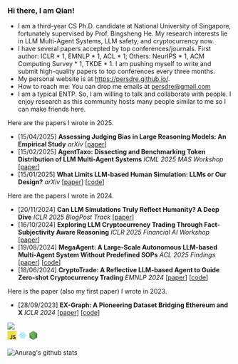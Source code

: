 ### Hi there, I am Qian!

- I am a third-year CS Ph.D. candidate at National University of Singapore, fortunately supervised by Prof. Bingsheng He. My research interests lie in LLM Multi-Agent Systems, LLM safety, and cryptocurrency now.
- I have several papers accepted by top conferences/journals. First author: ICLR * 1, EMNLP * 1, ACL * 1; Others: NeurIPS * 1, ACM Computing Survey * 1, TKDE * 1. I am pushing myself to write and submit high-quality papers to top conferences every three months. 
- My personal website is at https://persdre.github.io/.
- How to reach me: You can drop me emails at persdre@gmail.com
- I am a typical ENTP. So, I am willing to talk and collaborate with people. I enjoy research as this community hosts many people similar to me so I can make friends here.

Here are the papers I wrote in 2025.

- [15/04/2025]  **Assessing Judging Bias in Large Reasoning Models: An Empirical Study** *arXiv* [[paper](https://arxiv.org/abs/2504.09946)]
- [15/02/2025]  **AgentTaxo: Dissecting and Benchmarking Token Distribution of LLM Multi-Agent Systems** *ICML 2025 MAS Workshop* [[paper](https://openreview.net/forum?id=0iLbiYYIpC)]
- [15/01/2025]  **What Limits LLM-based Human Simulation: LLMs or Our Design?** *arXiv* [[paper](https://arxiv.org/abs/2501.08579)] [[code](https://github.com/Persdre/awesome-llm-human-simulation)]

Here are the papers I wrote in 2024. 

- [20/11/2024] **Can LLM Simulations Truly Reflect Humanity? A Deep Dive** *ICLR 2025 BlogPost Track* [[paper](https://openreview.net/forum?id=dMrhmQdrdW)]
- [16/10/2024] **Exploring LLM Cryptocurrency Trading Through Fact-Subjectivity Aware Reasoning** *ICLR 2025 Financial AI Workshop* [[paper](https://arxiv.org/abs/2410.12464)]
- [19/08/2024] **MegaAgent: A Large-Scale Autonomous LLM-based Multi-Agent System Without Predefined SOPs** *ACL 2025 Findings* [[paper](https://arxiv.org/abs/2408.09955)] [[code](https://github.com/Xtra-Computing/MegaAgent)]
- [18/06/2024] **CryptoTrade: A Reflective LLM-based Agent to Guide Zero-shot Cryptocurrency Trading** *EMNLP 2024* [[paper](https://arxiv.org/abs/2408.09600)] [[code](https://github.com/Xtra-Computing/CryptoTrade)]

Here is the paper (also my first paper) I wrote in 2023.

- [28/09/2023] **EX-Graph: A Pioneering Dataset Bridging Ethereum and X** *ICLR 2024* [[paper](https://openreview.net/pdf?id=juE0rWGCJW)] [[code](https://github.com/Persdre/EX-Graph)]


![](https://komarev.com/ghpvc/?username=persdre)
<br/>
<code><img height="20" src="https://raw.githubusercontent.com/github/explore/80688e429a7d4ef2fca1e82350fe8e3517d3494d/topics/javascript/javascript.png"></code>
<code><img height="20" src="https://raw.githubusercontent.com/github/explore/80688e429a7d4ef2fca1e82350fe8e3517d3494d/topics/react/react.png"></code>
<code><img height="20" src="https://raw.githubusercontent.com/github/explore/80688e429a7d4ef2fca1e82350fe8e3517d3494d/topics/nodejs/nodejs.png"></code>
<br/>
<br/>
![Anurag's github stats](https://github-readme-stats.vercel.app/api?username=Persdre&show_icons=true&count_private=true)


